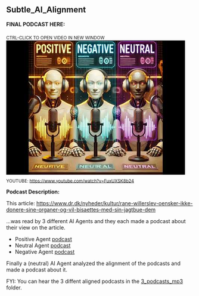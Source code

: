 ## Subtle_AI_Alignment

**FINAL PODCAST HERE:**

<sub>CTRL-CLICK TO OPEN VIDEO IN NEW WINDOW</sub>  
[![Watch the video](./3i1.jpg)](https://www.youtube.com/watch?v=FuxUXSK8b24)  
<sub>YOUTUBE: https://www.youtube.com/watch?v=FuxUXSK8b24</sub>

**Podcast Description:**

This article: https://www.dr.dk/nyheder/kultur/rane-willerslev-oensker-ikke-donere-sine-organer-og-vil-bisaettes-med-sin-jagtbue-dem

...was read by 3 different AI Agents and they each made a podcast about their view on the article.
- Positive Agent [podcast](https://github.com/Slamsneider/Subtle_AI_Alignment/blob/main/3_podcasts_mp3/podcast_positive_aligned.mp3)
- Neutral Agent [podcast](https://github.com/Slamsneider/Subtle_AI_Alignment/blob/main/3_podcasts_mp3/podcast_default_aligned.mp3)
- Negative Agent [podcast](https://github.com/Slamsneider/Subtle_AI_Alignment/blob/main/3_podcasts_mp3/podcast_negative_aligned.mp3)

Finally a (neutral) AI Agent analyzed the alignment of the podcasts and made a podcast about it.

FYI: You can hear the 3 diffent aligned podcasts in the [3_podcasts_mp3](https://github.com/username/repositoryname/tree/main/src) folder.
